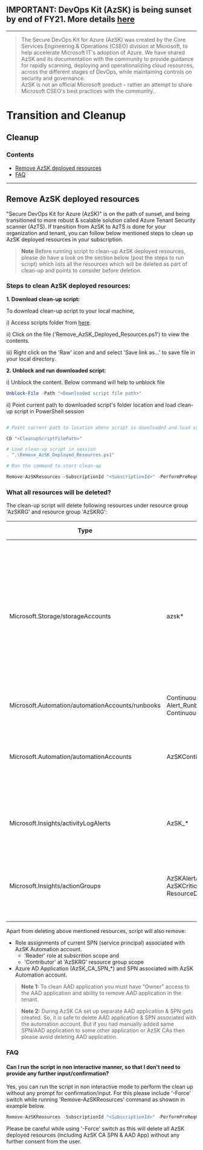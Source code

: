 ## IMPORTANT: DevOps Kit (AzSK) is being sunset by end of FY21. More details [here](../ReleaseNotes/AzSKSunsetNotice.md)
----------------------------------------------

> The Secure DevOps Kit for Azure (AzSK) was created by the Core Services Engineering & Operations (CSEO) division at Microsoft, to help accelerate Microsoft IT's adoption of Azure. We have shared AzSK and its documentation with the community to provide guidance for rapidly scanning, deploying and operationalizing cloud resources, across the different stages of DevOps, while maintaining controls on security and governance.
<br>AzSK is not an official Microsoft product – rather an attempt to share Microsoft CSEO's best practices with the community..

# Transition and Cleanup

## Cleanup
 ### Contents
- [Remove AzSK deployed resources](Readme.md#remove-azsk-deployed-resources)
- [FAQ](Readme.md#faq)
-----------------------------------------------------------------
## Remove AzSK deployed resources
"Secure DevOps Kit for Azure (AzSK)" is on the path of sunset, and being transitioned to more robust & scalable solution called Azure Tenant Security scanner (AzTS). If transition from AzSK to AzTS is done for your organization and tenant, you can follow below mentioned steps to clean up AzSK deployed resources in your subscription.

>**Note** Before running script to clean-up AzSK deployed resources, please do have a look on the section below (post the steps to run script) which lists all the resources which will be deleted as part of clean-up and points to consider before deletion. 

### Steps to clean AzSK deployed resources:

**1. Download clean-up script:**
  
  To download clean-up script to your local machine,

  i) Access scripts folder from [here](https://github.com/azsk/DevOpsKit-docs/tree/master/14-Transition-and-Cleanup/scripts).

  ii) Click on the file ('Remove_AzSK_Deployed_Resources.ps1') to view the contents.

  iii) Right click on the 'Raw' icon and and select 'Save link as...' to save file in your local directory.

**2. Unblock and run downloaded script:**

i) Unblock the content. Below command will help to unblock file

``` PowerShell
Unblock-File -Path "<Downloaded script file path>"
```

ii) Point current path to downloaded script's folder location and load clean-up script in PowerShell session
``` PowerShell

# Point current path to location where script is downloaded and load script from folder

CD "<CleanupScriptFilePath>"

# Load clean-up script in session
. ".\Remove_AzSK_Deployed_Resources.ps1"

# Run the command to start clean-up

Remove-AzSKResources -SubscriptionId "<SubscriptionId>" -PerformPreReqCheck

```
### What all resources will be deleted?

The clean-up script will delete following resources under resource group 'AzSKRG' and resource group 'AzSKRG':

|Type|Name|Points to consider?|
|----|----|----|
|Microsoft.Storage/storageAccounts|azsk*|Avoid deleting, if: <br> a) You want to keep previous AzSK CA scan logs <br> b) You want to keep attestation of non-baseline controls <br> c) You are using AzSK Cred Hygiene feature|
|Microsoft.Automation/automationAccounts/runbooks|Continuous_Assurance_Runbook, Alert_Runbook, Continuous_Assurance_ScanOnTrigger_Runbook|NA|
|Microsoft.Automation/automationAccounts|AzSKContinuousAssurance|Avoid deleting, if You have deployed any custom runbook in AzSK Automation account. |
|Microsoft.Insights/activityLogAlerts|AzSK_*|Avoid deleting, if dependent on AzSK alerts for alerting & monitoring.|
|Microsoft.Insights/actionGroups|AzSKAlertActionGroup, AzSKCriticalAlertActionGroup, ResourceDeploymentActionGroup|Avoid deleting, if used same action groups for any non-AzSK deployed alerts.|

Apart from deleting above mentioned resources, script will also remove:
- Role assignments of current SPN (service principal) associated with AzSK Automation account.
  - 'Reader' role at subscrition scope and
  - 'Contributor' at 'AzSKRG' resource group scope
- Azure AD Application (AzSK_CA_SPN_*) and SPN associated with AzSK Automation account. 

>**Note 1:** To clean AAD application you must have "Owner" access to the AAD application and ability to remove AAD application in the tenant. 

>**Note 2:** During AzSK CA set up separate AAD application & SPN gets created. So, it is safe to delete AAD application & SPN associated with the automation account. But if you had manually added same SPN/AAD application to some other application or AzSK CAs then please avoid deleting AAD application.

### FAQ

#### Can I run the script in non interactive manner, so that I don't need to provide any further input/confirmation?
Yes, you can run the script in non interactive mode to perform the clean up without any prompt for confirmation/input. For this please include '-Force' switch while running 'Remove-AzSKReosurces' command as showon in example below.

``` PowerShell
Remove-AzSKReosurces -SubscriptionId "<SubscriptionId>" -PerformPreReqCheck -Force
```
Please be careful while using '-Force' switch as this will delete all AzSK deployed resources (including AzSK CA SPN & AAD App) without any further consent from the user.


